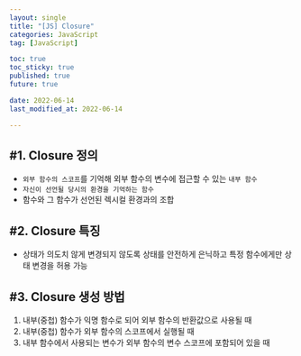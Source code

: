 ```yaml
---
layout: single
title: "[JS] Closure"
categories: JavaScript
tag: [JavaScript]

toc: true
toc_sticky: true
published: true
future: true

date: 2022-06-14
last_modified_at: 2022-06-14

---
```


## #1. Closure 정의  

- `외부 함수의 스코프`를 기억해 외부 함수의 변수에 접근할 수 있는 `내부 함수`
- `자신이 선언될 당시의 환경을 기억하는 함수`
- 함수와 그 함수가 선언된 렉시컬 환경과의 조합

## #2. Closure 특징  

- 상태가 의도치 않게 변경되지 않도록 상태를 안전하게 은닉하고 특정 함수에게만 상태 변경을 허용 가능  

## #3. Closure 생성 방법  

1. 내부(중첩) 함수가 익명 함수로 되어 외부 함수의 반환값으로 사용될 때
2. 내부(중첩) 함수가 외부 함수의 스코프에서 실행될 때
3. 내부 함수에서 사용되는 변수가 외부 함수의 변수 스코프에 포함되어 있을 때
